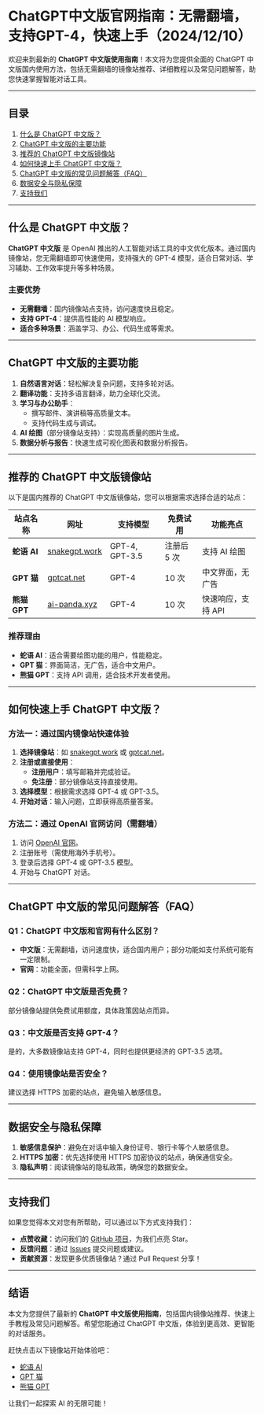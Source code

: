 # ChatGPT中文版官网指南：无需翻墙，支持GPT-4，快速上手（2024/12/10）

欢迎来到最新的 **ChatGPT 中文版使用指南**！本文将为您提供全面的 ChatGPT 中文版国内使用方法，包括无需翻墙的镜像站推荐、详细教程以及常见问题解答，助您快速掌握智能对话工具。

---

## 目录
1. [什么是 ChatGPT 中文版？](#什么是-chatgpt-中文版)
2. [ChatGPT 中文版的主要功能](#chatgpt-中文版的主要功能)
3. [推荐的 ChatGPT 中文版镜像站](#推荐的-chatgpt-中文版镜像站)
4. [如何快速上手 ChatGPT 中文版？](#如何快速上手-chatgpt-中文版)
5. [ChatGPT 中文版的常见问题解答（FAQ）](#chatgpt-中文版的常见问题解答faq)
6. [数据安全与隐私保障](#数据安全与隐私保障)
7. [支持我们](#支持我们)

---

## 什么是 ChatGPT 中文版？

**ChatGPT 中文版** 是 OpenAI 推出的人工智能对话工具的中文优化版本。通过国内镜像站，您无需翻墙即可快速使用，支持强大的 GPT-4 模型，适合日常对话、学习辅助、工作效率提升等多种场景。

### 主要优势
- **无需翻墙**：国内镜像站点支持，访问速度快且稳定。
- **支持 GPT-4**：提供高性能的 AI 模型响应。
- **适合多种场景**：涵盖学习、办公、代码生成等需求。

---

## ChatGPT 中文版的主要功能

1. **自然语言对话**：轻松解决复杂问题，支持多轮对话。
2. **翻译功能**：支持多语言翻译，助力全球化交流。
3. **学习与办公助手**：
   - 撰写邮件、演讲稿等高质量文本。
   - 支持代码生成与调试。
4. **AI 绘图**（部分镜像站支持）：实现高质量的图片生成。
5. **数据分析与报告**：快速生成可视化图表和数据分析报告。

---

## 推荐的 ChatGPT 中文版镜像站

以下是国内推荐的 ChatGPT 中文版镜像站，您可以根据需求选择合适的站点：

| **站点名称** | **网址** | **支持模型** | **免费试用** | **功能亮点** |
|--------------|----------|--------------|--------------|--------------|
| **蛇语 AI**  | [snakegpt.work](https://snakegpt.work) | GPT-4, GPT-3.5 | 注册后 5 次 | 支持 AI 绘图 |
| **GPT 猫**   | [gptcat.net](https://gptcat.net) | GPT-4         | 10 次       | 中文界面，无广告 |
| **熊猫 GPT** | [ai-panda.xyz](https://ai-panda.xyz/login?invite_code=34137c47) | GPT-4         | 10 次       | 快速响应，支持 API |

### 推荐理由
- **蛇语 AI**：适合需要绘图功能的用户，性能稳定。
- **GPT 猫**：界面简洁，无广告，适合中文用户。
- **熊猫 GPT**：支持 API 调用，适合技术开发者使用。

---

## 如何快速上手 ChatGPT 中文版？

### 方法一：通过国内镜像站快速体验
1. **选择镜像站**：如 [snakegpt.work](https://snakegpt.work) 或 [gptcat.net](https://gptcat.net)。
2. **注册或直接使用**：
   - **注册用户**：填写邮箱并完成验证。
   - **免注册**：部分镜像站支持直接使用。
3. **选择模型**：根据需求选择 GPT-4 或 GPT-3.5。
4. **开始对话**：输入问题，立即获得高质量答案。

### 方法二：通过 OpenAI 官网访问（需翻墙）
1. 访问 [OpenAI 官网](https://chat.openai.com)。
2. 注册账号（需使用海外手机号）。
3. 登录后选择 GPT-4 或 GPT-3.5 模型。
4. 开始与 ChatGPT 对话。

---

## ChatGPT 中文版的常见问题解答（FAQ）

### Q1：ChatGPT 中文版和官网有什么区别？
- **中文版**：无需翻墙，访问速度快，适合国内用户；部分功能如支付系统可能有一定限制。
- **官网**：功能全面，但需科学上网。

### Q2：ChatGPT 中文版是否免费？
部分镜像站提供免费试用额度，具体政策因站点而异。

### Q3：中文版是否支持 GPT-4？
是的，大多数镜像站支持 GPT-4，同时也提供更经济的 GPT-3.5 选项。

### Q4：使用镜像站是否安全？
建议选择 HTTPS 加密的站点，避免输入敏感信息。

---

## 数据安全与隐私保障

1. **敏感信息保护**：避免在对话中输入身份证号、银行卡等个人敏感信息。
2. **HTTPS 加密**：优先选择使用 HTTPS 加密协议的站点，确保通信安全。
3. **隐私声明**：阅读镜像站的隐私政策，确保您的数据安全。

---

## 支持我们

如果您觉得本文对您有所帮助，可以通过以下方式支持我们：
- **点赞收藏**：访问我们的 [GitHub 项目](https://github.com/你的项目地址)，为我们点亮 Star。
- **反馈问题**：通过 [Issues](https://github.com/你的项目地址/issues) 提交问题或建议。
- **贡献资源**：发现更多优质镜像站？通过 Pull Request 分享！

---

## 结语

本文为您提供了最新的 **ChatGPT 中文版使用指南**，包括国内镜像站推荐、快速上手教程及常见问题解答。希望您能通过 ChatGPT 中文版，体验到更高效、更智能的对话服务。

赶快点击以下镜像站开始体验吧：
- [蛇语 AI](https://snakegpt.work)
- [GPT 猫](https://gptcat.net)
- [熊猫 GPT](https://ai-panda.xyz/login?invite_code=34137c47)

让我们一起探索 AI 的无限可能！
